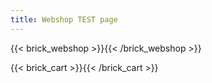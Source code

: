 ```yaml
---
title: Webshop TEST page 
---
```


{{< brick_webshop >}}{{< /brick_webshop >}}

{{< brick_cart >}}{{< /brick_cart >}}

